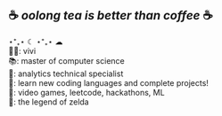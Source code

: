 ## ☕ _oolong tea is better than coffee_ ☕ 
⋆⁺₊⋆ ☾ ⋆⁺₊⋆ ☁︎ <br />
👧🏻: vivi <br />
📚: master of computer science <br />
💼: analytics technical specialist <br />
🎯: learn new coding languages and complete projects! <br />
🎾: video games, leetcode, hackathons, ML <br />
💖: the legend of zelda
